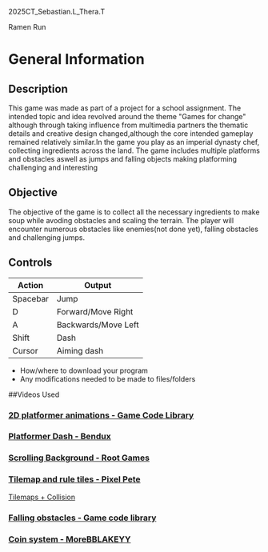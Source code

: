 2025CT_Sebastian.L_Thera.T

Ramen Run

# General Information

## Description
This game was made as part of a project for a school assignment. The intended topic and idea revolved around the theme "Games for change" although through taking influence from multimedia partners the thematic details and creative design changed,although the core intended gameplay remained relatively similar.In the game you play as an imperial dynasty chef, collecting ingredients across the land. The game includes multiple platforms and obstacles aswell as jumps and falling objects making platforming challenging and interesting

## Objective
The objective of the game is to collect all the necessary ingredients to make soup while avoding obstacles and scaling the terrain. The player will encounter numerous obstacles like enemies(not done yet), falling obstacles and challenging jumps.

## Controls

| Action  | Output |
| ------------- | ------------- |
| Spacebar | Jump  |
| D  | Forward/Move Right |
| A | Backwards/Move Left |
| Shift | Dash  |
| Cursor | Aiming dash |
* How/where to download your program
* Any modifications needed to be made to files/folders

##Videos Used

### [2D platformer animations - Game Code Library](https://www.youtube.com/watch?v=Sg_w8hIbp4Y&t=295s&pp=0gcJCQYKAYcqIYzv)

### [Platformer Dash - Bendux](https://www.youtube.com/watch?v=2kFGmuPHiA0&t=51s)

### [Scrolling Background - Root Games](https://www.youtube.com/watch?v=Wz3nbQPYwss&t=8s)

### [Tilemap and rule tiles - Pixel Pete](https://www.youtube.com/watch?v=rC55Q7p90qs)

[Tilemaps + Collision](https://www.youtube.com/watch?v=8UctaO5DwUE&pp=0gcJCQYKAYcqIYzv)

### [Falling obstacles - Game code library](https://www.youtube.com/watch?v=xx1oKVTU_gM&t=181s)

### [Coin system - MoreBBLAKEYY](https://www.youtube.com/watch?v=5GWRPwuWtsQ&t=109s)
